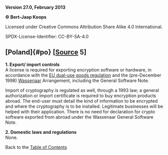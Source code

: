 **Version 27.0, February 2013**

**© Bert-Jaap Koops**

Licensed under Creative Commons Attribution Share Alike 4.0 International.

SPDX-License-Identifier: CC-BY-SA-4.0

## [Poland]{#po} \[[Source](cls-srce.htm) 5\]

**1. Export/ import controls**\
A license is required for exporting encryption software or hardware, in
accordance with the [EU dual-use goods regulation](#eu_exp) and the
(pre-December 1998) [Wassenaar](#Wassenaar) Arrangement, including the
General Software Note.

Import of cryptography is regulated as well, through a 1993 law; a
general authorization or import certificate is required to buy
encryption products abroad. The end-user must detail the kind of
information to be encrypted and where the cryptography is to be
installed. Legitimate businesses will be helped with their application.
There is no need for declaration for crypto software exported from
abroad under the Wassenaar General Software Note.

**2. Domestic laws and regulations**\
None.

Back to the [Table of Contents](index.html#toc)
